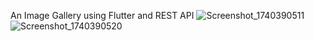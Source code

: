 An Image Gallery using Flutter and REST API
![Screenshot_1740390511](https://github.com/user-attachments/assets/b90fad04-2192-4b8f-8297-d6d1daf01c6d)
![Screenshot_1740390520](https://github.com/user-attachments/assets/eb995886-8b30-4ae0-97ca-03806c37dc45)
